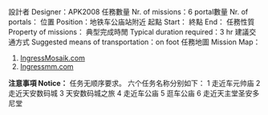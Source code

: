 設計者 Designer：APK2008
任務數量 Nr. of missions：6
portal數量 Nr. of portals：
位置 Position：地铁车公庙站附近
起點 Start：
終點 End：
任務性質 Property of missions：
典型完成時閒 Typical duration required：3 hr
建議交通方式 Suggested means of transportation：on foot
任務地圖 Mission Map：
1.  [IngressMosaik.com](https://ingressmosaik.com/mosaic/15967)
2.  [Ingressmm.com](https://ingressmm.com/?find=APK2008&findby=1)


**注意事項 Notice：**
任务无顺序要求。
六个任务名称分别如下：
1	走近车元帅庙
2	走近天安数码城
3	天安数码城之旅
4	走近车公庙
5	逛车公庙
6	走近天主堂圣安多尼堂